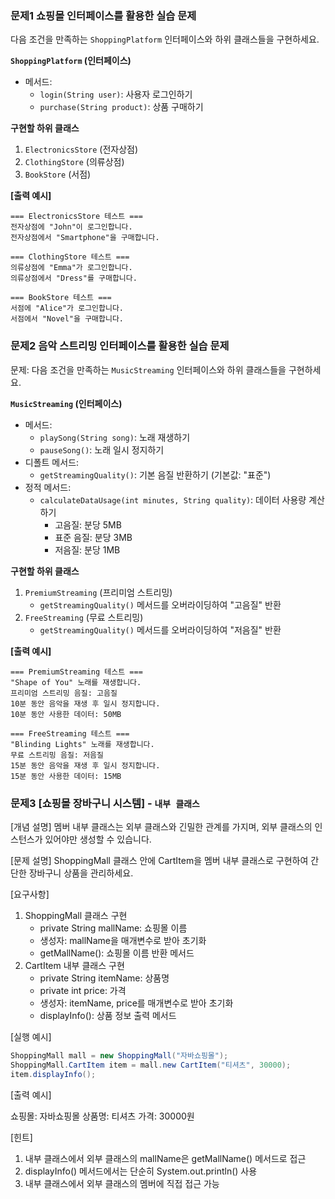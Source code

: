### **문제1 쇼핑몰 인터페이스를 활용한 실습 문제**

다음 조건을 만족하는 `ShoppingPlatform` 인터페이스와 하위 클래스들을 구현하세요.

**`ShoppingPlatform` (인터페이스)**

- 메서드:
    - `login(String user)`: 사용자 로그인하기
    - `purchase(String product)`: 상품 구매하기

**구현할 하위 클래스**

1. `ElectronicsStore` (전자상점)
2. `ClothingStore` (의류상점)
3. `BookStore` (서점)

**[출력 예시]**

```
=== ElectronicsStore 테스트 ===
전자상점에 "John"이 로그인합니다.
전자상점에서 "Smartphone"을 구매합니다.

=== ClothingStore 테스트 ===
의류상점에 "Emma"가 로그인합니다.
의류상점에서 "Dress"를 구매합니다.

=== BookStore 테스트 ===
서점에 "Alice"가 로그인합니다.
서점에서 "Novel"을 구매합니다.
```

### **문제2 음악 스트리밍 인터페이스를 활용한 실습 문제**

문제: 다음 조건을 만족하는 `MusicStreaming` 인터페이스와 하위 클래스들을 구현하세요.

**`MusicStreaming` (인터페이스)**

- 메서드:
    - `playSong(String song)`: 노래 재생하기
    - `pauseSong()`: 노래 일시 정지하기
- 디폴트 메서드:
    - `getStreamingQuality()`: 기본 음질 반환하기 (기본값: "표준")
- 정적 메서드:
    - `calculateDataUsage(int minutes, String quality)`: 데이터 사용량 계산하기
        - 고음질: 분당 5MB
        - 표준 음질: 분당 3MB
        - 저음질: 분당 1MB

**구현할 하위 클래스**

1. `PremiumStreaming` (프리미엄 스트리밍)
    - `getStreamingQuality()` 메서드를 오버라이딩하여 "고음질" 반환
2. `FreeStreaming` (무료 스트리밍)
    - `getStreamingQuality()` 메서드를 오버라이딩하여 "저음질" 반환

**[출력 예시]**

```
=== PremiumStreaming 테스트 ===
"Shape of You" 노래를 재생합니다.
프리미엄 스트리밍 음질: 고음질
10분 동안 음악을 재생 후 일시 정지합니다.
10분 동안 사용한 데이터: 50MB

=== FreeStreaming 테스트 ===
"Blinding Lights" 노래를 재생합니다.
무료 스트리밍 음질: 저음질
15분 동안 음악을 재생 후 일시 정지합니다.
15분 동안 사용한 데이터: 15MB
```

### **문제3 [쇼핑몰 장바구니 시스템] -  `내부 클래스`**

[개념 설명]
멤버 내부 클래스는 외부 클래스와 긴밀한 관계를 가지며, 외부 클래스의 인스턴스가 있어야만 생성할 수 있습니다.

[문제 설명]
ShoppingMall 클래스 안에 CartItem을 멤버 내부 클래스로 구현하여 간단한 장바구니 상품을 관리하세요.

[요구사항]

1. ShoppingMall 클래스 구현
    - private String mallName: 쇼핑몰 이름
    - 생성자: mallName을 매개변수로 받아 초기화
    - getMallName(): 쇼핑몰 이름 반환 메서드
2. CartItem 내부 클래스 구현
    - private String itemName: 상품명
    - private int price: 가격
    - 생성자: itemName, price를 매개변수로 받아 초기화
    - displayInfo(): 상품 정보 출력 메서드

[실행 예시]

```java
ShoppingMall mall = new ShoppingMall("자바쇼핑몰");
ShoppingMall.CartItem item = mall.new CartItem("티셔츠", 30000);
item.displayInfo();
```

[출력 예시]

쇼핑몰: 자바쇼핑몰
상품명: 티셔츠
가격: 30000원

[힌트]

1. 내부 클래스에서 외부 클래스의 mallName은 getMallName() 메서드로 접근
2. displayInfo() 메서드에서는 단순히 System.out.println() 사용
3. 내부 클래스에서 외부 클래스의 멤버에 직접 접근 가능
